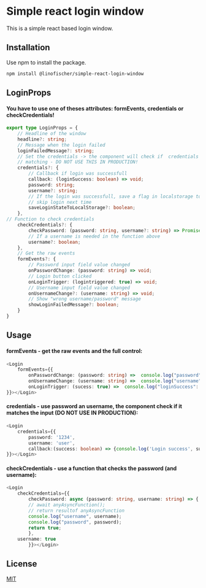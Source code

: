 # Simple react login window

This is a simple react based login window.

## Installation

Use npm to install the package.

```bash
npm install @linofischer/simple-react-login-window
```

## LoginProps
#### You have to use one of theses attributes:  **formEvents**, **credentials** or **checkCredentials**!


```typescript 
export type LoginProps = {
    // Headline of the window
    headline?: string;
    // Message when the login failed
    loginFailedMessage?: string;
    // Set the credentials -> the component will check if  credentials are
    // matching - DO NOT USE THIS IN PRODUCTION!
    credentials?: {
        // Callback if login was successfull
        callback: (loginSuccess: boolean) => void;
        password: string;
        username?: string;
        // If the login was successfull, save a flag in localstorage to
        // skip login next time
        saveLoginStateToLocalStorage?: boolean;
    },
// Function to check credentials
    checkCredentials?: {
        checkPassword: (password: string, username?: string) => Promise<boolean>;
        // If a username is needed in the function above
        username?: boolean;
    },
    // Get the raw events
    formEvents?: {
        // Password input field value changed
        onPasswordChange: (password: string) => void;
        // Login button clicked
        onLoginTrigger: (logintriggered: true) => void;
        // Username input field value changed
        onUsernameChange?: (username: string) => void;
        // Show "wrong username/password" message
        showLoginFailedMessage?: boolean;
    }
} 
```
## Usage

#### **formEvents** - get the raw events and the full control:
```typescript
<Login
    formEvents={{
        onPasswordChange: (password: string) =>  console.log("password": password)
        onUsernameChange: (username: string) =>  console.log("username": username)
        onLoginTrigger: (sucess: true) =>  console.log("loginSuccess": success)
}}></Login>
```

#### **credentials** - use password an username, the component check if it matches the input (DO NOT USE IN PRODUCTION): 
```typescript
<Login
    credentials={{
        password: '1234',
        username: 'user',
        callback:(success: boolean) => {console.log('Login success', success)}
}}></Login>
```

#### **checkCredentials** - use a function that checks the password (and username):
```typescript
<Login
    checkCredentials={{
        checkPassword: async (password: string, username: string) => {
        // await anyAsyncFunction();    
        // return resultof anyAsyncFunction
        console.log("username", username);
        console.log("password", password);
        return true;
        },
    username: true
        }}></Login>

```

## License
[MIT](https://choosealicense.com/licenses/mit/)